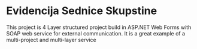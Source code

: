# Evidencija Sednice Skupstine

This project is 4 Layer structured project build in ASP.NET Web Forms with SOAP web service for external communication. It is a great example of a multi-project and multi-layer service
